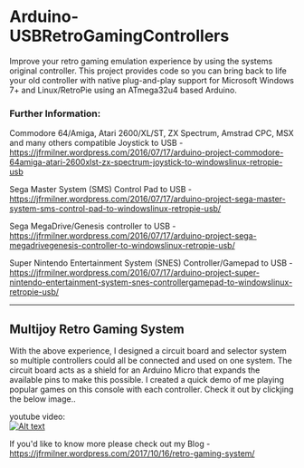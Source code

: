 # Arduino-USBRetroGamingControllers

Improve your retro gaming emulation experience by using the systems original controller.
This project provides code so you can bring back to life your old controller with native plug-and-play support for Microsoft Windows 7+ and Linux/RetroPie using an ATmega32u4 based Arduino.

### Further Information:

Commodore 64/Amiga, Atari 2600/XL/ST, ZX Spectrum, Amstrad CPC, MSX and many others compatible Joystick to USB - 
https://jfrmilner.wordpress.com/2016/07/17/arduino-project-commodore-64amiga-atari-2600xlst-zx-spectrum-joystick-to-windowslinux-retropie-usb

Sega Master System (SMS) Control Pad to USB - 
https://jfrmilner.wordpress.com/2016/07/17/arduino-project-sega-master-system-sms-control-pad-to-windowslinux-retropie-usb/

Sega MegaDrive/Genesis controller to USB - 
https://jfrmilner.wordpress.com/2016/07/17/arduino-project-sega-megadrivegenesis-controller-to-windowslinux-retropie-usb/

Super Nintendo Entertainment System (SNES) Controller/Gamepad to USB - 
https://jfrmilner.wordpress.com/2016/07/17/arduino-project-super-nintendo-entertainment-system-snes-controllergamepad-to-windowslinux-retropie-usb/

---

## Multijoy Retro Gaming System
With the above experience, I designed a circuit board and selector system so multiple controllers could all be connected and used on one system. The circuit board acts as a shield for an Arduino Micro that expands the available pins to make this possible. I created a quick demo of me playing popular games on this console with each controller. Check it out by clickjing the below image.. 

youtube video:  
[![Alt text](https://img.youtube.com/vi/LYXYafwz_CY/0.jpg)](https://www.youtube.com/watch?v=LYXYafwz_CY)

If you'd like to know more please check out my Blog -https://jfrmilner.wordpress.com/2017/10/16/retro-gaming-system/
